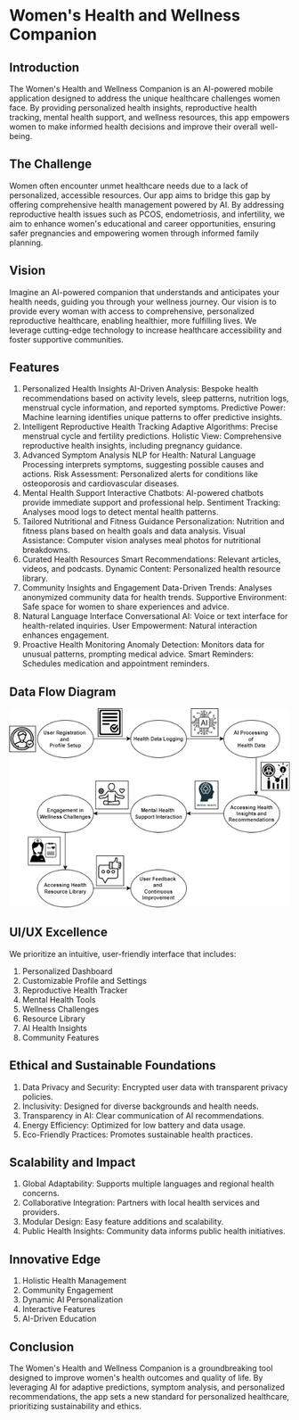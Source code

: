 # Women's Health and Wellness Companion

## Introduction
The Women's Health and Wellness Companion is an AI-powered mobile application designed to address the unique healthcare challenges women face. By providing personalized health insights, reproductive health tracking, mental health support, and wellness resources, this app empowers women to make informed health decisions and improve their overall well-being.

## The Challenge
Women often encounter unmet healthcare needs due to a lack of personalized, accessible resources. Our app aims to bridge this gap by offering comprehensive health management powered by AI. By addressing reproductive health issues such as PCOS, endometriosis, and infertility, we aim to enhance women's educational and career opportunities, ensuring safer pregnancies and empowering women through informed family planning.

## Vision
Imagine an AI-powered companion that understands and anticipates your health needs, guiding you through your wellness journey. Our vision is to provide every woman with access to comprehensive, personalized reproductive healthcare, enabling healthier, more fulfilling lives. We leverage cutting-edge technology to increase healthcare accessibility and foster supportive communities.

## Features
1. Personalized Health Insights
AI-Driven Analysis: Bespoke health recommendations based on activity levels, sleep patterns, nutrition logs, menstrual cycle information, and reported symptoms.
Predictive Power: Machine learning identifies unique patterns to offer predictive insights.
2. Intelligent Reproductive Health Tracking
Adaptive Algorithms: Precise menstrual cycle and fertility predictions.
Holistic View: Comprehensive reproductive health insights, including pregnancy guidance.
3. Advanced Symptom Analysis
NLP for Health: Natural Language Processing interprets symptoms, suggesting possible causes and actions.
Risk Assessment: Personalized alerts for conditions like osteoporosis and cardiovascular diseases.
4. Mental Health Support
Interactive Chatbots: AI-powered chatbots provide immediate support and professional help.
Sentiment Tracking: Analyses mood logs to detect mental health patterns.
5. Tailored Nutritional and Fitness Guidance
Personalization: Nutrition and fitness plans based on health goals and data analysis.
Visual Assistance: Computer vision analyses meal photos for nutritional breakdowns.
6. Curated Health Resources
Smart Recommendations: Relevant articles, videos, and podcasts.
Dynamic Content: Personalized health resource library.
7. Community Insights and Engagement
Data-Driven Trends: Analyses anonymized community data for health trends.
Supportive Environment: Safe space for women to share experiences and advice.
8. Natural Language Interface
Conversational AI: Voice or text interface for health-related inquiries.
User Empowerment: Natural interaction enhances engagement.
9. Proactive Health Monitoring
Anomaly Detection: Monitors data for unusual patterns, prompting medical advice.
Smart Reminders: Schedules medication and appointment reminders.

## Data Flow Diagram
![Data Flow Diagram](DataFlowDiagram.jpg)

## UI/UX Excellence
We prioritize an intuitive, user-friendly interface that includes:
1. Personalized Dashboard
2. Customizable Profile and Settings
3. Reproductive Health Tracker
4. Mental Health Tools
5. Wellness Challenges
6. Resource Library
7. AI Health Insights
8. Community Features

## Ethical and Sustainable Foundations
1. Data Privacy and Security: Encrypted user data with transparent privacy policies.
2. Inclusivity: Designed for diverse backgrounds and health needs.
3. Transparency in AI: Clear communication of AI recommendations.
4. Energy Efficiency: Optimized for low battery and data usage.
5. Eco-Friendly Practices: Promotes sustainable health practices.

## Scalability and Impact
1. Global Adaptability: Supports multiple languages and regional health concerns.
2. Collaborative Integration: Partners with local health services and providers.
3. Modular Design: Easy feature additions and scalability.
4. Public Health Insights: Community data informs public health initiatives.

## Innovative Edge
1. Holistic Health Management
2. Community Engagement
3. Dynamic AI Personalization
4. Interactive Features
5. AI-Driven Education

## Conclusion
The Women's Health and Wellness Companion is a groundbreaking tool designed to improve women's health outcomes and quality of life. By leveraging AI for adaptive predictions, symptom analysis, and personalized recommendations, the app sets a new standard for personalized healthcare, prioritizing sustainability and ethics.
